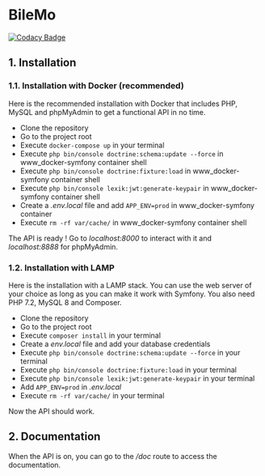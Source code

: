 # BileMo

[![Codacy Badge](https://api.codacy.com/project/badge/Grade/0d33781173a34744a833d67f5b0d8505)](https://app.codacy.com/gh/briandidierjean/projet7-da-php-symfony-oc?utm_source=github.com&utm_medium=referral&utm_content=briandidierjean/projet7-da-php-symfony-oc&utm_campaign=Badge_Grade_Settings)

## 1. Installation

### 1.1. Installation with Docker (recommended)

Here is the recommended installation with Docker that includes PHP, MySQL and phpMyAdmin to get a functional API in no
time.

-  Clone the repository
-  Go to the project root
-  Execute `docker-compose up` in your terminal
-  Execute `php bin/console doctrine:schema:update --force` in www_docker-symfony container shell
-  Execute `php bin/console doctrine:fixture:load` in www_docker-symfony container shell
-  Execute `php bin/console lexik:jwt:generate-keypair` in www_docker-symfony container shell
-  Create a *.env.local* file and add `APP_ENV=prod` in www_docker-symfony container
-  Execute `rm -rf var/cache/` in www_docker-symfony container shell

The API is ready ! Go to *localhost:8000* to interact with it and *localhost:8888* for phpMyAdmin.

### 1.2. Installation with LAMP

Here is the installation with a LAMP stack. You can use the web server of your choice as long as you can make it work
with Symfony. You also need PHP 7.2, MySQL 8 and Composer.

-  Clone the repository
-  Go to the project root
-  Execute `composer install` in your terminal
-  Create a *env.local* file and add your database credentials
-  Execute `php bin/console doctrine:schema:update --force` in your terminal
-  Execute `php bin/console doctrine:fixture:load` in your terminal
-  Execute `php bin/console lexik:jwt:generate-keypair` in your terminal
-  Add `APP_ENV=prod` in *.env.local*
-  Execute `rm -rf var/cache/` in your terminal

Now the API should work.

## 2. Documentation

When the API is on, you can go to the */doc* route to access the documentation.
